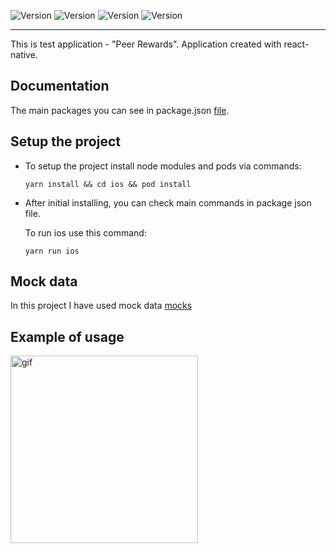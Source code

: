 ![Version](https://img.shields.io/badge/react-18.1.0-brightgreen)
![Version](https://img.shields.io/badge/react--native-0.70.6-brightgreen)
![Version](https://img.shields.io/badge/@react--navigation/native-6.1.6-brightgreen)
![Version](https://img.shields.io/badge/reanimated-3.0.2-brightgreen)

---
This is test application - "Peer Rewards". Application created with react-native.

## Documentation

The main packages you can see in package.json [file](https://github.com/SleepSchool/SleepSchoolApp/blob/main/package.json).

## Setup the project

- To setup the project install node modules and pods via commands:

  ```
  yarn install && cd ios && pod install
  ```
  
- After initial installing, you can check main commands in package json file.

    To run ios use this command:
  
    ```
    yarn run ios
    ```

## Mock data

In this project I have used mock data [mocks](https://github.com/Skr1pt1k/peer_rewards/blob/main/src/mocks/index.ts)

## Example of usage
<img src="https://github.com/Skr1pt1k/peer_rewards/blob/main/FAQ.gif" alt="gif" width="300">
